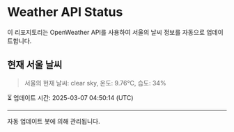 
# Weather API Status

이 리포지토리는 OpenWeather API를 사용하여 서울의 날씨 정보를 자동으로 업데이트합니다.

## 현재 서울 날씨
> 서울의 현재 날씨: clear sky, 온도: 9.76°C, 습도: 34%

⏳ 업데이트 시간: 2025-03-07 04:50:14 (UTC)

---
자동 업데이트 봇에 의해 관리됩니다.
